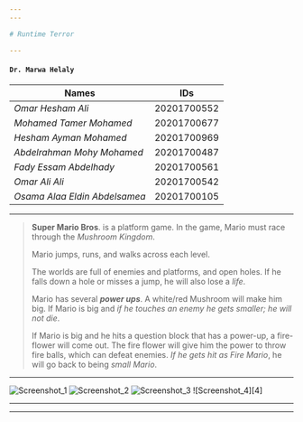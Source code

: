 ```yaml
---
---

# Runtime Terror  

---
```

#### `Dr. Marwa Helaly`


| Names                        | IDs         |
| ---------------------------- | :---------: |
| *Omar Hesham Ali*            | 20201700552 |
| *Mohamed Tamer Mohamed*      | 20201700677 |
| *Hesham Ayman Mohamed*       | 20201700969 |
| *Abdelrahman Mohy Mohamed*   | 20201700487 |
| *Fady Essam Abdelhady*       | 20201700561 |
| *Omar Ali Ali*               | 20201700542 |
| *Osama Alaa Eldin Abdelsamea*| 20201700105 |

---

> **Super Mario Bros**. is a platform game. In the game, Mario must race through the *Mushroom Kingdom*.
> 
> Mario jumps, runs, and walks across each level.
> 
> The worlds are full of enemies and platforms, and open holes. If he falls down a hole or misses a jump, he will also lose a *life*.
> 
> Mario has several ***power ups***. A white/red Mushroom will make him big. If Mario is big and *if he touches an enemy he gets smaller; he will not die*.
> 
> If Mario is big and he hits a question block that has a power-up, a fire-flower will come out. The fire flower will give him the power to throw fire balls, which can defeat enemies. *If he gets hit as Fire Mario*, he will go back to being *small Mario*.

---

![Screenshot_1][1]
![Screenshot_2][2]
![Screenshot_3][3]
![Screenshot_4][4]

---
---

[1]:<1.png>

[2]:<2.png>

[3]:<3.png>
